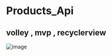 # Products_Api
 volley , mvp , recyclerview
--------------------------------------
![image](https://github.com/loay-al-shobaki/Products_Api/assets/107764558/561684a5-6782-4e22-a513-9da4aae4dd1e)
